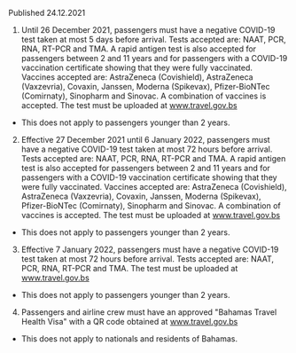 Published 24.12.2021
1. Until 26 December 2021, passengers must have a negative COVID-19 test taken at most 5 days before arrival. Tests accepted are: NAAT, PCR, RNA, RT-PCR and TMA. A rapid antigen test is also accepted for passengers between 2 and 11 years and for passengers with a COVID-19 vaccination certificate showing that they were fully vaccinated. Vaccines accepted are: AstraZeneca (Covishield), AstraZeneca (Vaxzevria), Covaxin, Janssen, Moderna (Spikevax), Pfizer-BioNTec (Comirnaty), Sinopharm and Sinovac. A combination of vaccines is accepted. The test must be uploaded at <a href="http://www.travel.gov.bs">www.travel.gov.bs</a>
- This does not apply to passengers younger than 2 years.
2. Effective 27 December 2021 until 6 January 2022, passengers must have a negative COVID-19 test taken at most 72 hours before arrival. Tests accepted are: NAAT, PCR, RNA, RT-PCR and TMA. A rapid antigen test is also accepted for passengers between 2 and 11 years and for passengers with a COVID-19 vaccination certificate showing that they were fully vaccinated. Vaccines accepted are: AstraZeneca (Covishield), AstraZeneca (Vaxzevria), Covaxin, Janssen, Moderna (Spikevax), Pfizer-BioNTec (Comirnaty), Sinopharm and Sinovac. A combination of vaccines is accepted. The test must be uploaded at <a href="http://www.travel.gov.bs">www.travel.gov.bs</a>
- This does not apply to passengers younger than 2 years.
3. Effective 7 January 2022, passengers must have a negative COVID-19 test taken at most 72 hours before arrival. Tests accepted are: NAAT, PCR, RNA, RT-PCR and TMA. The test must be uploaded at <a href="http://www.travel.gov.bs">www.travel.gov.bs</a>
- This does not apply to passengers younger than 2 years.
4. Passengers and airline crew must have an approved "Bahamas Travel Health Visa" with a QR code obtained at <a href="http://www.travel.gov.bs">www.travel.gov.bs</a>
- This does not apply to nationals and residents of Bahamas.